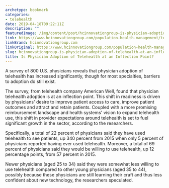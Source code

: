 ```yaml
---
archetype: bookmark
categories:
- telehealth
date: 2019-04-18T09:22:11Z
description: ""
featuredImage: /img/content/post/hcinnovationgroup-is-physician-adoption-of-telehealth-at-an-inflection-point.jpg
link: https://www.hcinnovationgroup.com/population-health-management/telehealth/news/21076616/is-physician-adoption-of-telehealth-at-an-inflection-point
linkBrand: hcinnovationgroup.com
linkOriginal: https://www.hcinnovationgroup.com/population-health-management/telehealth/news/21076616/is-physician-adoption-of-telehealth-at-an-inflection-point
slug: hcinnovationgroup-is-physician-adoption-of-telehealth-at-an-inflection-point
title: Is Physician Adoption of Telehealth at an Inflection Point?
---
```

A survey of 800 U.S. physicians reveals that physician adoption of telehealth has increased significantly, though for most specialties, barriers to adoption do still exist.

The survey, from telehealth company American Well, found that physician telehealth adoption is at an inflection point. This shift in readiness is driven by physicians' desire to improve patient access to care, improve patient outcomes and attract and retain patients. Coupled with a more promising reimbursement landscape and health systems' vision to expand telehealth use, this shift in provider expectations around telehealth is set to fuel significant growth in the sector, according to the researchers.

Specifically, a total of 22 percent of physicians said they have used telehealth to see patients, up 340 percent from 2015 when only 5 percent of physicians reported having ever used telehealth. Moreover, a total of 69 percent of physicians said they would be willing to use telehealth, up 12 percentage points, from 57 percent in 2015.

Newer physicians (aged 25 to 34) said they were somewhat less willing to use telehealth compared to other young physicians (aged 35 to 44), possibly because these physicians are still learning their craft and thus less confident about new technology, the researchers speculated.

